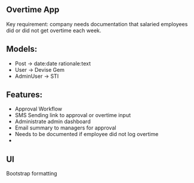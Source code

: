 ## Overtime App
Key requirement: company needs documentation that salaried employees did 
or did not get overtime each week.

## Models:
- Post -> date:date rationale:text
- User -> Devise Gem
- AdminUser -> STI

## Features:
- Approval Workflow
- SMS Sending link to approval or overtime input
- Administrate admin dashboard
- Email summary to managers for approval
- Needs to be documented if employee did not log overtime
- 
## UI
Bootstrap formatting